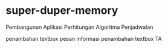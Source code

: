 # super-duper-memory
Pembangunan Aplikasi Perhitungan Algoritma Penjadwalan

penambahan textbox pesan informasi
penambahan textbox TA
